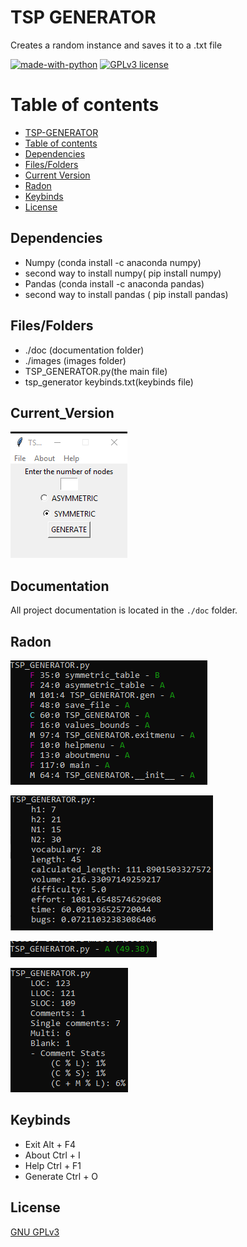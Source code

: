 # TSP GENERATOR 
Creates a random instance and saves it to a .txt file

[![made-with-python](https://img.shields.io/badge/Made%20with-Python-1f425f.svg)](https://www.python.org/) [![GPLv3 license](https://img.shields.io/badge/License-GPLv3-blue.svg)](http://perso.crans.org/besson/LICENSE.html)

# Table of contents

<!--ts-->
  * [TSP-GENERATOR](#TSP-GENERATOR)
  * [Table of contents](#Table_of_contents)
  * [Dependencies](#Dependencies)
  * [Files/Folders](#Files/Folders)
  * [Current Version](#Current_Version)
  * [Radon](#Radon)
  * [Keybinds](#Keybinds)
  * [License](#License)
<!--ts-->


## Dependencies

 <ul>
  <li> Numpy (conda install -c anaconda numpy) </li>
  <li> second way to install numpy( pip install numpy) </li>
  <li> Pandas (conda install -c anaconda pandas) </li>
  <li> second way to install pandas ( pip install pandas) </li>
</ul>

## Files/Folders

<ul>
 <li> ./doc (documentation folder) </li>
 <li> ./images (images folder) </li>
 <li> TSP_GENERATOR.py(the main file) </li>
 <li> tsp_generator keybinds.txt(keybinds file) </li>
</ul>


## Current_Version

<p><img src ="images/tsp generator.png" title = "TSP Generator Version"/> </p>


## Documentation

All project documentation is located in the `./doc`  folder.

## Radon
<p><img src="images/TSP_GENERATOR RADON CC.png" title="TSP_GENERATOR RADON CC"/> </p>
<p><img src="images/TSP_GENERATOR RADON HAL.png" title="TSP_GENERATOR RADON HAL"/></p>
<p><img src="images/TSP_GENERATOR RADON MI.png" title="TSP_GENERATOR RADON MI"/></p>
<p><img src="images/TSP_GENERATOR RADON RAW.png" title="TSP_GENERATOR RADON RAW"/></p>

## Keybinds

<ul>
<li> Exit Alt + F4 </li>
<li> About Ctrl + I </li>
<li> Help Ctrl + F1 </li>
<li> Generate Ctrl + O </li>
</ul>

## License
[GNU GPLv3](https://choosealicense.com/licenses/gpl-3.0/)
